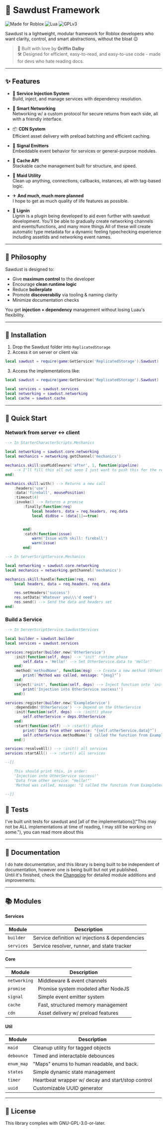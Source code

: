 # 🌲 Sawdust Framework
![Made for Roblox](https://img.shields.io/badge/Made%20for-Roblox-red?logo=roblox)
![Lua](https://img.shields.io/badge/Powered%20by-Lua-yellow)
![GPLv3](https://img.shields.io/badge/License-GPLv3-blue)

Sawdust is a lightweight, modular framework for Roblox developers who want clarity, control, and smart abstractions, without the bloat 😉

> 💖 Built with love by **Griffin Dalby**<br>
> 🛠 Designed for efficient, easy-to-read, and easy-to-use code - made for devs who hate reading docs.

---

## ✨ Features

- 💉 **Service Injection System**<br>
  Build, inject, and manage services with dependency resolution.

- 🔗 **Smart Networking**<br>
  Networking w/ a custom protocol for secure returns from each side, all with a friendly interface.

- 📦 **CDN System**<br>
  Efficient asset delivery with preload batching and efficient caching.

- 📣 **Signal Emitters**<br>
  Embeddable event behavior for services or general-purpose modules.

- 📜 **Cache API**<br>
  Stackable cache management built for structure, and speed.

- 🧹 **Maid Utility**<br>
  Clean up anything, connections, callbacks, instances, all with tag-based logic.

- ✈ **And much, much more planned**<br>
  I hope to get as much quality of life features as possible.

- 🌳 **Lignin**<br>
  Lignin is a plugin being developed to aid even further with sawdust development.
  You'll be able to gradually create networking channels and events/functions, and many more things
  All of these will create automatic type metadata for a dynamic feeling typechecking experience including assetIds and networking event names.

---

## 🧠 Philosophy

Sawdust is designed to:
- Give **maximum control** to the developer
- Encourage **clean runtime logic**
- Reduce **boilerplate**
- Promote **discoverabiliy** via tooling & naming clarity
- Minimize documentation checks

You get **injection + dependency** management without losing Luau's flexibility.

---

## 🚚 Installation

1. Drop the Sawdust folder into `ReplicatedStorage`
2. Access it on server or client via:
```lua
local sawdust = require(game:GetService('ReplicatedStorage').Sawdust)
```
3. Access the implementations like:
```lua
local sawdust = require(game:GetService('ReplicatedStorage').Sawdust)

local services = sawdust.services
local networking = sawdust.networking
local cache = sawdust.cache
```

---

## 🚀 Quick Start

### Network from server <-> client
```lua
--> In StarterCharacterScripts.Mechanics

local networking = sawdust.core.networking
local mechanics = networking.getChannel('mechanics')

mechanics.skill:useMiddleware('after', 1, function(pipeline)
    --> I'll fill this all out soon I just want to push this for the rodev game jam tmr I love this module
end)

mechanics.skill:with() --> Returns a new call
    :headers('use')
    :data('fireball', mousePosition)
    :timeout(4)
    :invoke() --> Returns a promise
        :finally(function(req)
            local headers, data = req.headers, req.data
            local didUse = (data[1]==true)


        end)
        :catch(function(issue)
            warn('Issue with skill: fireball')
            warn(issue)
        end)

```

```lua
--> In ServerScriptService.Mechanics

local networking = sawdust.core.networking
local mechanics = networking.getChannel('mechanics')

mechanics.skill:handle(function(req, res)
    local headers, data = req.headers, req.data

    res.setHeaders('success')
    res.setData('Whatever you\\\'d need')
    res.send() --> Send the data and headers set
end)
```

### Build a Service
```lua
--> In ServerScriptService.SawdustServices

local builder = sawdust.builder
local services = sawdust.services

services:register(builder.new('OtherService')
    :init(function(self, deps) --> 'init' runtime phase
        self.data = 'Hello!' --> Set OtherService.data to 'Hello!'
    end)
    :method('methodName', function(msg) --> Create a new method (OtherService.methodName(msg))
        print(`Method was called, message: "{msg}"`)
    end)
    :inject('init', function(self, deps) --> Inject function into 'init' runtime phase
        print('Injection into OtherService success!')
    end))

services:register(builder.new('ExampleService')
    :dependsOn('OtherService') --> Depend on the OtherService
    :init(function(self, deps) --> :init() phase
        self.otherService = deps.OtherService
    end)
    :start(function(self) --> :start() phase
        print(`Data from other service: "{self.otherService.data}"`)
        self.otherService.methodName('I called the function from ExampleService!')
    end))

services:resolveAll() --> :init() all services
services:startAll() --> :start() all services

--[[

    This should print this, in order:
    'Injection into OtherService success!'
    'Data from other service: "Hello!"'
    'Method was called, message: "I called the function from ExampleService!"'

--]]

```

## 🧪 Tests
I've built unit tests for sawdust and [all of the implementations]("This may not be ALL implementations at time of reading, I may still be working on some."), you can read more about this

---

## 📖 Documentation
I do hate documentation, and this library is being built to be independent of documentation, however one is being built but not yet published. <br>
Until it's finished, check the [Changelog](CHANGELOG.md) for detailed module additions and improvements.

---

## 📚 Modules

#### Services
| Module | Description |
| ------ | ----------- |
| ```builder``` | Service definition w/ injections & dependencies |
| ```services``` | Service resolver, runner, and state tracker |

#### Core
| Module | Description |
| ------ | ----------- |
| ```networking``` | Middleware & event channels |
| ```promise``` | Promise system modeled after NodeJS |
| ```signal``` | Simple event emitter system |
| ```cache``` | Fast, structured memory management |
| ```cdn``` | Asset delivery w/ preload features |

#### Util
| Module | Description |
| ------ | ----------- |
| ```maid``` | Cleanup utility for tagged objects |
| ```debounce``` | Timed and interactable debounces |
| ```enum_map``` | "Maps" enums to human readable, and back. |
| ```states```| Simple dynamic state management |
| ```timer```| Heartbeat wrapper w/ decay and start/stop control |
| ```uuid``` | Customizable UUID generator |

---

## 📜 License
This library complies with GNU-GPL-3.0-or-later.
